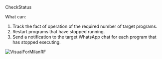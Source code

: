 CheckStatus

What can:

1. Track the fact of operation of the required number of target programs.
2. Restart programs that have stopped running.
3. Send a notification to the target WhatsApp chat for each program that has stopped executing.

![VisualForMilanRF](https://github.com/user-attachments/assets/2e4aaf96-09da-45d8-9ae4-2a61090bfff0)
